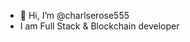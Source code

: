 - 👋 Hi, I’m @charlserose555
- I am Full Stack & Blockchain developer 

<!---
charlserose555/charlserose555 is a ✨ special ✨ repository because its `README.md` (this file) appears on your GitHub profile.
You can click the Preview link to take a look at your changes.
--->
